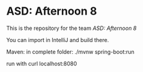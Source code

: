 # ASD: Afternoon 8

This is the repository for the team *ASD: Afternoon 8*

You can import in IntelliJ and build there.



Maven:
in complete folder:
  ./mvnw spring-boot:run


  run with
  curl localhost:8080
